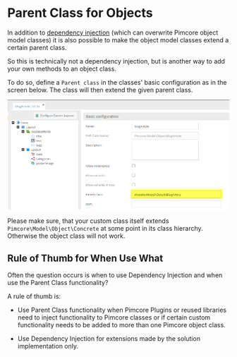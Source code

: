 # Parent Class for Objects

In addition to [dependency injection](./03_Overriding_Models.md) (which can overwrite Pimcore object model classes) 
 it is also possible to make the object model classes extend a certain parent class. 
 
So this is technically not a dependency injection, but is another way to add your own methods to an object class.

To do so, define a `Parent class` in the classes' basic configuration as in the screen below. 
The class will then extend the given parent class.

![Parent Class Configuration](../img/parent-class.png)

Please make sure, that your custom class itself extends `Pimcore\Model\Object\Concrete` at some point in its class hierarchy. 
Otherwise the object class will not work. 

 
## Rule of Thumb for When Use What
Often the question occurs is when to use Dependency Injection and when use the Parent Class functionality? 

A rule of thumb is: 
* Use Parent Class functionality when Pimcore Plugins or reused libraries need to inject functionality to Pimcore classes or 
  if certain custom functionality needs to be added to more than one Pimcore object class.

* Use Dependency Injection for extensions made by the solution implementation only. 

